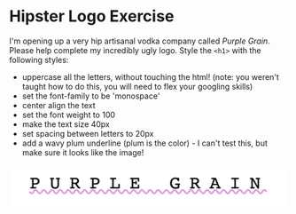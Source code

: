 # Hipster Logo Exercise
I'm opening up a very hip artisanal vodka company called *Purple Grain*. Please help complete my incredibly ugly logo. Style the `<h1>` with the following styles:

* uppercase all the letters, without touching the html! (note: you weren't taught how to do this, you will need to flex your googling skills)
* set the font-family to be 'monospace'
* center align the text
* set the font weight to 100
* make the text size 40px
* set spacing between letters to 20px
* add a wavy plum underline (plum is the color) - I can't test this, but make sure it looks like the image!

![Solution Output](./image.png)